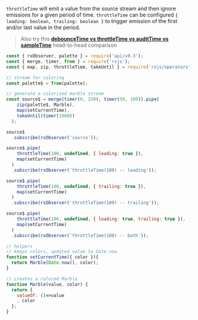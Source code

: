 <!--
name:		
title:		throttleTime
pageTitle:	throttleTime — RxJS operator example + marble diagram
desc:		throttleTime will emit a value from the source stream and then ignore emissions for a given period of time:
docsUrl:	https://rxjs.dev/api/operators/throttleTime
-->

`throttleTime` will emit a value from the source stream and then ignore emissions for a given period of time. `throttleTime` can be configured `{ leading: boolean, trailing: boolean }` to trigger emission of the first and/or last value in the period.  

> Also try this **[debounceTime vs throttleTime vs auditTime vs sampleTime](/rxjs/debounceTime-vs-throttleTime-vs-auditTime-vs-sampleTime/)** head-to-head comparison

```js
const { rxObserver, palette } = require('api/v0.3');
const { merge, timer, from } = require('rxjs');
const { map, zip, throttleTime, takeUntil } = require('rxjs/operators');

// stream for coloring
const palette$ = from(palette);

// generate a colorized marble stream
const source$ = merge(timer(0, 330), timer(50, 180)).pipe(
    zip(palette$, Marble),
    map(setCurrentTime),
    takeUntil(timer(1000))
  );

source$
  .subscribe(rxObserver('source'));

source$.pipe(
    throttleTime(100, undefined, { leading: true }),
    map(setCurrentTime)
  )
  .subscribe(rxObserver('throttleTime(100) -- leading'));

source$.pipe(
    throttleTime(100, undefined, { trailing: true }),
    map(setCurrentTime)
  )
  .subscribe(rxObserver('throttleTime(100) -- trailing'));

source$.pipe(
    throttleTime(100, undefined, { leading: true, trailing: true }),
    map(setCurrentTime)
  )
  .subscribe(rxObserver('throttleTime(100) -- both'));

// helpers
// keeps colors, updated value to Date.now
function setCurrentTime({ color }){
  return Marble(Date.now(), color);
}

// creates a colored Marble
function Marble(value, color) {
  return {
    valueOf: ()=>value
    , color
  };
}

```